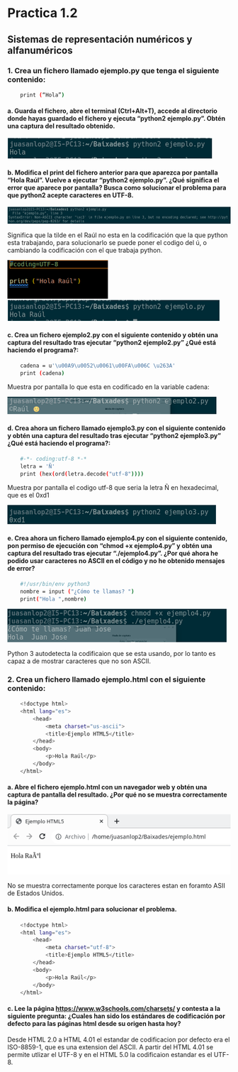 # Practica 1.2

## Sistemas de representación numéricos y alfanuméricos

### 1. Crea un fichero llamado ejemplo.py que tenga el siguiente contenido:
```sh
    print (“Hola”)
```

#### a. Guarda el fichero, abre el terminal (Ctrl+Alt+T), accede al directorio donde hayas guardado el fichero y ejecuta “python2 ejemplo.py”. Obtén una captura del resultado obtenido.

![hola](Imagenes/hola.png)

#### b. Modifica el print del fichero anterior para que aparezca por pantalla “Hola Raúl”. Vuelve a ejecutar “python2 ejemplo.py”. ¿Qué significa el error que aparece por pantalla? Busca como solucionar el problema para que python2 acepte caracteres en UTF-8.

![hola raul](Imagenes/hola_raul.png)

Significa que la tilde en el Raúl no esta en la codificación que la que python esta trabajando, para solucionarlo se puede poner el codigo del ú, o cambiando la codificación con el que trabaja python. 

![Cambio en codigo](Imagenes/cambio_UTF8.png)
![Muestra de resultados](Imagenes/cambio_UTF.png)

#### c. Crea un fichero ejemplo2.py con el siguiente contenido y obtén una captura del resultado tras ejecutar “python2 ejemplo2.py” ¿Qué está haciendo el programa?:

```sh
    cadena = u'\u00A9\u0052\u0061\u00FA\u006C \u263A'
    print (cadena)
```

Muestra por pantalla lo que esta en codificado en la variable cadena:

![Raul](Imagenes/raul.png)

#### d. Crea ahora un fichero llamado ejemplo3.py con el siguiente contenido y obtén una captura del resultado tras ejecutar “python2 ejemplo3.py” ¿Qué está haciendo el programa?:

```sh
    #-*- coding:utf-8 *-*
    letra = 'Ñ'
    print (hex(ord(letra.decode("utf-8"))))
```

Muestra por pantalla el codigo utf-8 que seria la letra Ñ en hexadecimal, que es el 0xd1

![UTF-8](Imagenes/utf8.png)

#### e. Crea ahora un fichero llamado ejemplo4.py con el siguiente contenido, pon permiso de ejecución con “chmod +x ejemplo4.py” y obtén una captura del resultado tras ejecutar “./ejemplo4.py”. ¿Por qué ahora he podido usar caracteres no ASCII en el código y no he obtenido mensajes de error?

```sh
    #!/usr/bin/env python3
    nombre = input ("¿Cómo te llamas? ")
    print("Hola ",nombre)
```

![Ejemplo 4](Imagenes/ejemplo4.png)

Python 3 autodetecta la codificaion que se esta usando, por lo tanto es capaz a de mostrar caracteres que no son ASCII.

### 2. Crea un fichero llamado ejemplo.html con el siguiente contenido:

```sh
    <!doctype html>
    <html lang="es">
        <head>
            <meta charset="us-ascii">
            <title>Ejemplo HTML5</title>
        </head>
        <body>
            <p>Hola Raúl</p>
        </body>
    </html>
```

#### a. Abre el fichero ejemplo.html con un navegador web y obtén una captura de pantalla del resultado. ¿Por qué no se muestra correctamente la página?

![1º HTML](Imagenes/1html.png)

No se muestra correctamente porque los caracteres estan en foramto ASII de Estados Unidos.

#### b. Modifica el ejemplo.html para solucionar el problema.

```sh
    <!doctype html>
    <html lang="es">
        <head>
            <meta charset="utf-8">
            <title>Ejemplo HTML5</title>
        </head>
        <body>
            <p>Hola Raúl</p>
        </body>
    </html>
```

#### c. Lee la página https://www.w3schools.com/charsets/ y contesta a la siguiente pregunta: ¿Cuales han sido los estándares de codificación por defecto para las páginas html desde su origen hasta hoy?

Desde HTML 2.0 a HTML 4.01 el estandar de codificacion por defecto era el ISO-8859-1, que es una extension del ASCII. A partir del HTML 4.01 se permite utlizar el UTF-8 y en el HTML 5.0 la codificaion estandar es el UTF-8.